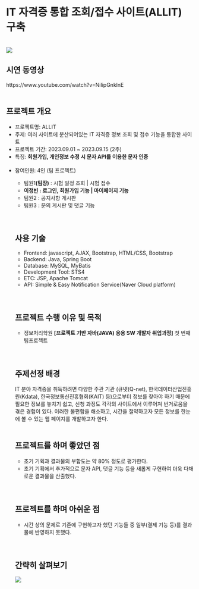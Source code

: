 <h1>IT 자격증 통합 조회/접수 사이트(ALLIT) 구축</h1><br>
<img src="https://github.com/jungkong76/ALLIT_2023/assets/145302179/abc6e9d1-c2fc-4996-a2ad-28712cfd815d"/>

<h2>시연 동영상</h2>
https://www.youtube.com/watch?v=NiIipGnklnE
<br><br>

<h2>프로젝트 개요</h2>
<ul>
<li>프로젝트명: ALLIT</li>
<li>주제: 여러 사이트에 분산되어있는 IT 자격증 정보 조회 및 접수 기능을 통합한 사이트</li>
<li>프로젝트 기간: 2023.09.01 ~ 2023.09.15 (2주)</li>
<li>특징: <strong>회원가입, 개인정보 수정 시 문자 API를 이용한 문자 인증</strong></li><br>
<li>참여인원: 4인 (팀 프로젝트)</li>
  <ul>
  <li>팀원1<strong>(팀장)</strong> : 시험 일정 조회 | 시험 접수 </li>
  <li><strong>이정빈 : 로그인, 회원가입 기능 | 마이페이지 기능</strong></li>
  <li>팀원2 : 공지사항 게시판</li>
  <li>팀원3 : 문의 게시판 및 댓글 기능</li>
 </ul>
  <br><br>

<h2>사용 기술</h2>
<ul>
<li>Frontend: javascript, AJAX, Bootstrap, HTML/CSS, Bootstrap</li>
<li>Backend: Java, Spring Boot</li>
<li>Database: MySQL, MyBatis</li>
<li>Development Tool: STS4</li>
<li>ETC: JSP, Apache Tomcat</li>
<li>API: Simple & Easy Notification Service(Naver Cloud platform)</li>
</ul>
<br><br>

<h2>프로젝트 수행 이유 및 목적</h2>
<ul>
  <li>정보처리학원 <strong>[프로젝트 기반 자바(JAVA) 응용 SW 개발자 취업과정]</strong> 첫 번째 팀프로젝트</li>
</ul>
<br><br>

<h2>주제선정 배경</h2>
IT 분야 자격증을 취득하려면 다양한 주관 기관 (큐넷(Q-net),  한국데이터산업진흥원(Kdata), 한국정보통신진흥협회(KAIT) 등)으로부터 정보를 찾아야 하기 때문에 필요한 정보를 놓치기 쉽고, 신청 과정도 각각의 사이트에서 이루어져 번거로움을 겪은 경험이 있다. 이러한 불편함을 해소하고, 시간을 절약하고자 모든 정보를 한눈에 볼 수 있는 웹 페이지를 개발하고자 한다.
<br><br>

<h2>프로젝트를 하며 좋았던 점</h2>
<ul>
  <li>초기 기획과 결과물의 부합도는 약 80% 정도로 평가한다.</li>
  <li>초기 기획에서 추가적으로 문자 API, 댓글 기능 등을 새롭게 구현하여 더욱 다채로운 결과물을 산출했다.</li>
</ul>
<br><br>


<h2>프로젝트를 하며 아쉬운 점</h2>
<ul>
  <li>
시간 상의 문제로 기존에 구현하고자 했던 기능들 중 일부(결제 기능 등)를 결과물에 반영하지 못했다.</li>
</ul>
<br><br>


<h2>간략히 살펴보기</h2>
<img src="https://github.com/jungkong76/OMZTeam2023/assets/145302179/ba1895d8-0d71-4ba9-86bd-235ed18e8c52"/>

